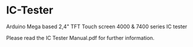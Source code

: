# IC-Tester
Arduino Mega based 2,4" TFT Touch screen 4000 &amp; 7400 series IC tester

Please read the IC Tester Manual.pdf for further information.
